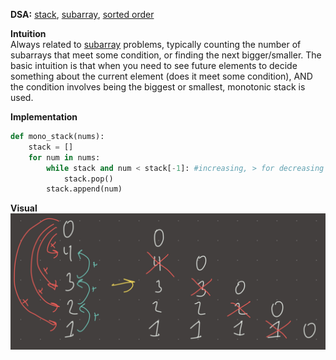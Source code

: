 **DSA:** [stack](./stack.md), [subarray](./subarray.md), [sorted order](./sorted%20order.md)  
  
**Intuition**  
Always related to [subarray](./subarray.md) problems, typically counting the number of subarrays that meet some condition, or finding the next bigger/smaller. The basic intuition is that when you need to see future elements to decide something about the current element (does it meet some condition), AND the condition involves being the biggest or smallest, monotonic stack is used.  
  
**Implementation**  
```python  
def mono_stack(nums):  
	stack = []  
	for num in nums:  
		while stack and num < stack[-1]: #increasing, > for decreasing  
			stack.pop()  
		stack.append(num)  
```  
  
**Visual**   
![IMG_9C05E53D493B-1.jpeg](./_pics/IMG_9C05E53D493B-1.jpeg)  
  
  
